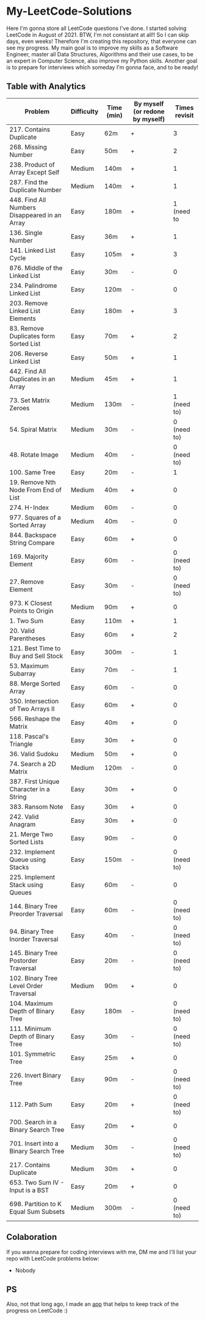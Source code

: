 # My-LeetCode-Solutions

Here I'm gonna store all LeetCode questions I've done.
I started solving LeetCode in August of 2021.
BTW, I'm not consistant at all!! So I can skip days, even weeks! Therefore I'm creating this repository, that everyone can see my progress.
My main goal is to improve my skills as a Software Engineer, master all Data Structures, Algorithms and their use cases, to be an expert in Computer Science, also improve my Python skills.
Another goal is to prepare for interviews which someday I'm gonna face, and to be ready!

## Table with Analytics

| Problem                                       | Difficulty      | Time (min)     | By myself (or redone by myself) | Times revisit |
| --------------------------------------------- | --------------- | -------------- | ------------------------------- | ------------- |
| 217. Contains Duplicate                       | Easy            | 62m            | +                               | 3             |
| 268. Missing Number                           | Easy            | 50m            | +                               | 2             |
| 238. Product of Array Except Self             | Medium          | 140m           | +                               | 1             |
| 287. Find the Duplicate Number                | Medium          | 140m           | +                               | 1             |
| 448. Find All Numbers Disappeared in an Array | Easy            | 180m           | +                               | 1 (need to    |
| 136. Single Number                            | Easy            | 36m            | +                               | 1             |
| 141. Linked List Cycle                        | Easy            | 105m           | +                               | 3             |
| 876. Middle of the Linked List                | Easy            | 30m            | -                               | 0             |
| 234. Palindrome Linked List                   | Easy            | 120m           | -                               | 0             |
| 203. Remove Linked List Elements              | Easy            | 180m           | +                               | 3             |
| 83. Remove Duplicates form Sorted List        | Easy            | 70m            | +                               | 2             |
| 206. Reverse Linked List                      | Easy            | 50m            | +                               | 1             |
| 442. Find All Duplicates in an Array          | Medium          | 45m            | +                               | 1             |
| 73. Set Matrix Zeroes                         | Medium          | 130m           | -                               | 1 (need to)   |
| 54. Spiral Matrix                             | Medium          | 30m            | -                               | 0 (need to)   |
| 48. Rotate Image                              | Medium          | 40m            | -                               | 0 (need to)   |
| 100. Same Tree                                | Easy            | 20m            | -                               | 1             |
| 19. Remove Nth Node From End of List          | Medium          | 40m            | +                               | 0             |
| 274. H-Index                                  | Medium          | 60m            | -                               | 0             |
| 977. Squares of a Sorted Array                | Medium          | 40m            | -                               | 0             |
| 844. Backspace String Compare                 | Easy            | 60m            | +                               | 0             |
| 169. Majority Element                         | Easy            | 60m            | -                               | 0 (need to)   |
| 27. Remove Element                            | Easy            | 30m            | -                               | 0 (need to)   |
| 973. K Closest Points to Origin               | Medium          | 90m            | +                               | 0             |
| 1. Two Sum                                    | Easy            | 110m           | +                               | 1             |
| 20. Valid Parentheses                         | Easy            | 60m            | +                               | 2             |
| 121. Best Time to Buy and Sell Stock          | Easy            | 300m           | -                               | 1             |
| 53. Maximum Subarray                          | Easy            | 70m            | -                               | 1             |
| 88. Merge Sorted Array                        | Easy            | 60m            | -                               | 0             |
| 350. Intersection of Two Arrays II            | Easy            | 60m            | +                               | 0             |
| 566. Reshape the Matrix                       | Easy            | 40m            | +                               | 0             |
| 118. Pascal's Triangle                        | Easy            | 30m            | +                               | 0             |
| 36. Valid Sudoku                              | Medium          | 50m            | +                               | 0             |
| 74. Search a 2D Matrix                        | Medium          | 120m           | -                               | 0             |
| 387. First Unique Character in a String       | Easy            | 30m            | +                               | 0             |
| 383. Ransom Note                              | Easy            | 30m            | +                               | 0             |
| 242. Valid Anagram                            | Easy            | 30m            | +                               | 0             |
| 21. Merge Two Sorted Lists                    | Easy            | 90m            | -                               | 0             |
| 232. Implement Queue using Stacks             | Easy            | 150m           | -                               | 0 (need to)   |
| 225. Implement Stack using Queues             | Easy            | 60m            | -                               | 0             |
| 144. Binary Tree Preorder Traversal           | Easy            | 60m            | -                               | 0 (need to)   |
| 94. Binary Tree Inorder Traversal             | Easy            | 40m            | -                               | 0 (need to)   |
| 145. Binary Tree Postorder Traversal          | Easy            | 20m            | -                               | 0 (need to)   |
| 102. Binary Tree Level Order Traversal        | Medium          | 90m            | +                               | 0             |
| 104. Maximum Depth of Binary Tree             | Easy            | 180m           | -                               | 0 (need to)   |
| 111. Minimum Depth of Binary Tree             | Easy            | 30m            | -                               | 0 (need to)   |
| 101. Symmetric Tree                           | Easy            | 25m            | +                               | 0             |
| 226. Invert Binary Tree                       | Easy            | 90m            | -                               | 0 (need to)   |
| 112. Path Sum                                 | Easy            | 20m            | +                               | 0 (need to)   |
| 700. Search in a Binary Search Tree           | Easy            | 20m            | +                               | 0             |
| 701. Insert into a Binary Search Tree         | Medium          | 30m            | -                               | 0 (need to)   |
| 217. Contains Duplicate                       | Medium          | 30m            | +                               | 0             |
| 653. Two Sum IV - Input is a BST              | Easy            | 20m            | +                               | 0             |
| 698. Partition to K Equal Sum Subsets         | Medium          | 300m           | -                               | 0 (need to)   |

## Colaboration

If you wanna prepare for coding interviews with me, DM me and I'll list your repo with LeetCode problems below:
- Nobody

## PS

Also, not that long ago, I made an <a href="https://apps.apple.com/us/app/leetstats-leetcode-analytics/id1590820002">app</a> that helps to keep track of the progress on LeetCode :)
